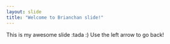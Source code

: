 ```yaml
---
layout: slide
title: "Welcome to Brianchan slide!"
---
```

This is my awesome slide :tada :)
Use the left arrow to go back!
